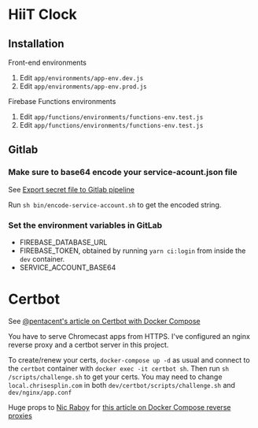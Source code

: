 # HiiT Clock

## Installation

Front-end environments

1. Edit `app/environments/app-env.dev.js`
2. Edit `app/environments/app-env.prod.js`

Firebase Functions environments

1. Edit `app/functions/environments/functions-env.test.js`
2. Edit `app/functions/environments/functions-env.test.js`

## Gitlab

### Make sure to base64 encode your service-acount.json file

See [Export secret file to Gitlab pipeline](https://medium.com/@michalkalita/export-secret-file-to-gitlab-pipeline-75789eee35bd)

Run `sh bin/encode-service-account.sh` to get the encoded string.

### Set the environment variables in GitLab

- FIREBASE_DATABASE_URL
- FIREBASE_TOKEN, obtained by running `yarn ci:login` from inside the `dev` container.
- SERVICE_ACCOUNT_BASE64

# Certbot

See [@pentacent's article on Certbot with Docker Compose](https://medium.com/@pentacent/nginx-and-lets-encrypt-with-docker-in-less-than-5-minutes-b4b8a60d3a71)

You have to serve Chromecast apps from HTTPS. I've configured an nginx reverse proxy and a certbot server in this project.

To create/renew your certs, `docker-compose up -d` as usual and connect to the `certbot` container with `docker exec -it certbot sh`. Then run `sh /scripts/challenge.sh` to get your certs. You may need to change `local.chrisesplin.com` in both `dev/certbot/scripts/challenge.sh` and `dev/nginx/app.conf`

Huge props to [Nic Raboy](https://twitter.com/nraboy) for [this article on Docker Compose reverse proxies](https://www.thepolyglotdeveloper.com/2017/03/nginx-reverse-proxy-containerized-docker-applications/)
